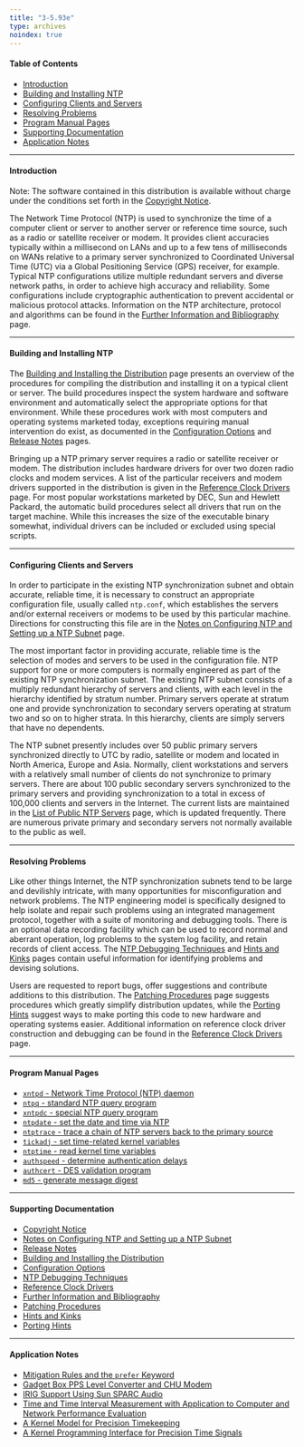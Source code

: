 ```yaml
---
title: "3-5.93e"
type: archives
noindex: true
---
```


#### Table of Contents

*  [Introduction](/documentation/3-5.93e/#introduction)
*  [Building and Installing NTP](/documentation/3-5.93e/#building-and-installing-ntp)
*  [Configuring Clients and Servers](/documentation/3-5.93e/#configuring-clients-and-servers)
*  [Resolving Problems](/documentation/3-5.93e/#resolving-problems)
*  [Program Manual Pages](/documentation/3-5.93e/#program-manual-pages)
*  [Supporting Documentation](/documentation/3-5.93e/#supporting-documentation)
*  [Application Notes](/documentation/3-5.93e/#application-notes)

* * *

#### Introduction

Note: The software contained in this distribution is available without charge under the conditions set forth in the [Copyright Notice](/documentation/3-5.93e/copyright/).

The Network Time Protocol (NTP) is used to synchronize the time of a computer client or server to another server or reference time source, such as a radio or satellite receiver or modem. It provides client accuracies typically within a millisecond on LANs and up to a few tens of milliseconds on WANs relative to a primary server synchronized to Coordinated Universal Time (UTC) via a Global Positioning Service (GPS) receiver, for example. Typical NTP configurations utilize multiple redundant servers and diverse network paths, in order to achieve high accuracy and reliability. Some configurations include cryptographic authentication to prevent accidental or malicious protocol attacks. Information on the NTP architecture, protocol and algorithms can be found in the [Further Information and Bibliography](/documentation/3-5.93e/biblio/) page.

* * *

#### Building and Installing NTP

The [Building and Installing the Distribution](/documentation/3-5.93e/build/) page presents an overview of the procedures for compiling the distribution and installing it on a typical client or server. The build procedures inspect the system hardware and software environment and automatically select the appropriate options for that environment. While these procedures work with most computers and operating systems marketed today, exceptions requiring manual intervention do exist, as documented in the [Configuration Options](/documentation/3-5.93e/config/) and [Release Notes](/documentation/3-5.93e/release/) pages.

Bringing up a NTP primary server requires a radio or satellite receiver or modem. The distribution includes hardware drivers for over two dozen radio clocks and modem services. A list of the particular receivers and modem drivers supported in the distribution is given in the [Reference Clock Drivers](/documentation/3-5.93e/refclock/) page. For most popular workstations marketed by DEC, Sun and Hewlett Packard, the automatic build procedures select all drivers that run on the target machine. While this increases the size of the executable binary somewhat, individual drivers can be included or excluded using special scripts.

* * *

#### Configuring Clients and Servers

In order to participate in the existing NTP synchronization subnet and obtain accurate, reliable time, it is necessary to construct an appropriate configuration file, usually called <code>ntp.conf</code>, which establishes the servers and/or external receivers or modems to be used by this particular machine. Directions for constructing this file are in the [Notes on Configuring NTP and Setting up a NTP Subnet](/documentation/3-5.93e/notes/) page.

The most important factor in providing accurate, reliable time is the selection of modes and servers to be used in the configuration file. NTP support for one or more computers is normally engineered as part of the existing NTP synchronization subnet. The existing NTP subnet consists of a multiply redundant hierarchy of servers and clients, with each level in the hierarchy identified by stratum number. Primary servers operate at stratum one and provide synchronization to secondary servers operating at stratum two and so on to higher strata. In this hierarchy, clients are simply servers that have no dependents.

The NTP subnet presently includes over 50 public primary servers synchronized directly to UTC by radio, satellite or modem and located in North America, Europe and Asia. Normally, client workstations and servers with a relatively small number of clients do not synchronize to primary servers. There are about 100 public secondary servers synchronized to the primary servers and providing synchronization to a total in excess of 100,000 clients and servers in the Internet. The current lists are maintained in the [List of Public NTP Servers](https://support.ntp.org/bin/view/Servers/WebHome) page, which is updated frequently. There are numerous private primary and secondary servers not normally available to the public as well.

* * *

#### Resolving Problems

Like other things Internet, the NTP synchronization subnets tend to be large and devilishly intricate, with many opportunities for misconfiguration and network problems. The NTP engineering model is specifically designed to help isolate and repair such problems using an integrated management protocol, together with a suite of monitoring and debugging tools. There is an optional data recording facility which can be used to record normal and aberrant operation, log problems to the system log facility, and retain records of client access. The [NTP Debugging Techniques](/documentation/3-5.93e/debug/) and [Hints and Kinks](/documentation/3-5.93e/hints/) pages contain useful information for identifying problems and devising solutions.

Users are requested to report bugs, offer suggestions and contribute additions to this distribution. The [Patching Procedures](/documentation/3-5.93e/patches/) page suggests procedures which greatly simplify distribution updates, while the [Porting Hints](/documentation/3-5.93e/porting/) suggest ways to make porting this code to new hardware and operating systems easier. Additional information on reference clock driver construction and debugging can be found in the [Reference Clock Drivers](/documentation/3-5.93e/refclock/) page.

* * *

#### Program Manual Pages

* [<code>xntpd</code> - Network Time Protocol (NTP) daemon](/documentation/3-5.93e/xntpd/)  
* [<code>ntpq</code> - standard NTP query program](/documentation/3-5.93e/ntpq/)  
* [<code>xntpdc</code> - special NTP query program](/documentation/3-5.93e/xntpdc/)  
* [<code>ntpdate</code> - set the date and time via NTP](/documentation/3-5.93e/ntpdate/)  
* [<code>ntptrace</code> - trace a chain of NTP servers back to the primary source](/documentation/3-5.93e/ntptrace/)  
* [<code>tickadj</code> - set time-related kernel variables](/documentation/3-5.93e/tickadj/)  
* [<code>ntptime</code> - read kernel time variables](/documentation/3-5.93e/ntptime/)  
* [<code>authspeed</code> - determine authentication delays](/documentation/3-5.93e/authspeed/)  
* [<code>authcert</code> - DES validation program](/documentation/3-5.93e/authcert/)  
* [<code>md5</code> - generate message digest](/documentation/3-5.93e/md5cert/)

* * *

#### Supporting Documentation

* [Copyright Notice](/documentation/3-5.93e/copyright/)  
* [Notes on Configuring NTP and Setting up a NTP Subnet](/documentation/3-5.93e/notes/)  
* [Release Notes](/documentation/3-5.93e/release/)  
* [Building and Installing the Distribution](/documentation/3-5.93e/build/)  
* [Configuration Options](/documentation/3-5.93e/config/)  
* [NTP Debugging Techniques](/documentation/3-5.93e/debug/)  
* [Reference Clock Drivers](/documentation/3-5.93e/refclock/)  
* [Further Information and Bibliography](/documentation/3-5.93e/biblio/)  
* [Patching Procedures](/documentation/3-5.93e/patches/)  
* [Hints and Kinks](/documentation/3-5.93e/hints/)  
* [Porting Hints](/documentation/3-5.93e/porting/)

* * *

#### Application Notes

* [Mitigation Rules and the <code>prefer</code> Keyword](/documentation/3-5.93e/prefer/)  
* [Gadget Box PPS Level Converter and CHU Modem](/documentation/3-5.93e/gadget/)  
* [IRIG Support Using Sun SPARC Audio](/documentation/3-5.93e/irig/)  
* [Time and Time Interval Measurement with Application to Computer and Network Performance Evaluation](/documentation/3-5.93e/measure/)  
* [A Kernel Model for Precision Timekeeping](/documentation/3-5.93e/kern/)  
* [A Kernel Programming Interface for Precision Time Signals](/documentation/3-5.93e/kernpps/)
